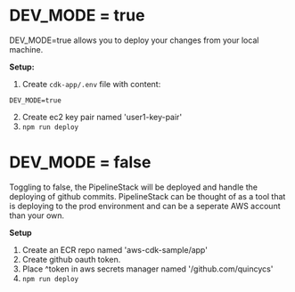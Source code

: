 # DEV_MODE = true

DEV_MODE=true allows you to deploy your changes from your local machine.

**Setup:**

1. Create `cdk-app/.env` file with content:

```
DEV_MODE=true
```

2. Create ec2 key pair named 'user1-key-pair'
1. `npm run deploy`

# DEV_MODE = false

Toggling to false, the PipelineStack will be deployed and handle the deploying of github commits. PipelineStack can be thought of as a tool that is deploying to the prod environment and can be a seperate AWS account than your own.

**Setup**

1. Create an ECR repo named 'aws-cdk-sample/app'
1. Create github oauth token.
1. Place ^token in aws secrets manager named '/github.com/quincycs'
1. `npm run deploy`
